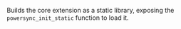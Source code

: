 Builds the core extension as a static library, exposing the `powersync_init_static` function to load it.
